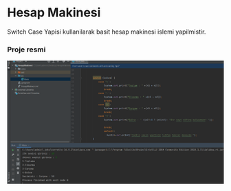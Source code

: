 # Hesap Makinesi

Switch Case Yapisi kullanilarak basit hesap makinesi islemi yapilmistir.

### Proje resmi

![](HesapMakinesi.png)